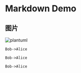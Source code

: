 # Markdown Demo

## 图片

![plantuml](http://www.plantuml.com/plantuml/png/LO-zgiCm38LtFONGT6yXGnlwCuMyGOTs2nr4AzE0aq2il7-je0PtCkZxZdJS9kLPbo72t-uVgwh1FY3Tfa7mBaa9zIqZ01hgT5xaWSHFxQSHzsHpqzr2p5gpyPgG4tATvnAJ65xjQvPdr6sx0Kj62Lh4ZvI1HzqewCdf-Ee3V5zOPR0MNU2OYh870d29w-sVaPEMJNvld0dyUZ6yaEzfyxCCyGC0)

```plantuml
Bob->Alice
```

```{plantweb}plantuml
Bob->Alice
```

```{uml}plantuml
Bob->Alice
```
